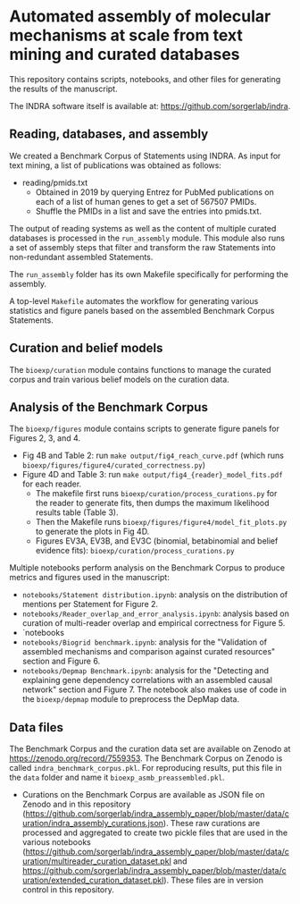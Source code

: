 # Automated assembly of molecular mechanisms at scale from text mining and curated databases

This repository contains scripts, notebooks, and other files
for generating the results of the manuscript.

The INDRA software itself is available at: https://github.com/sorgerlab/indra.

## Reading, databases, and assembly

We created a Benchmark Corpus of Statements using INDRA. As input for text
mining, a list of publications was obtained as follows:

* reading/pmids.txt
  * Obtained in 2019 by querying Entrez for PubMed publications on each of a
    list of human genes to get a set of 567507 PMIDs.
  * Shuffle the PMIDs in a list and save the entries into pmids.txt.

The output of reading systems as well as the content of multiple curated
databases is processed in the `run_assembly` module. This module also runs
a set of assembly steps that filter and transform the raw Statements into
non-redundant assembled Statements.

The `run_assembly` folder has its own Makefile specifically for performing
the assembly.

A top-level `Makefile` automates the workflow for generating various statistics and figure panels based on the assembled Benchmark Corpus Statements.

## Curation and belief models

The `bioexp/curation` module contains functions to manage the curated
corpus and train various belief models on the curation data.

## Analysis of the Benchmark Corpus

The `bioexp/figures` module contains scripts to generate figure panels for
Figures 2, 3, and 4.

* Fig 4B and Table 2: run `make output/fig4_reach_curve.pdf` (which runs
  `bioexp/figures/figure4/curated_correctness.py`)
* Figure 4D and Table 3: run `make output/fig4_{reader}_model_fits.pdf` for each
  reader.
  * The makefile first runs `bioexp/curation/process_curations.py` for the
    reader to generate fits, then dumps the maximum likelihood results table
    (Table 3).
  * Then the Makefile runs `bioexp/figures/figure4/model_fit_plots.py` to
    generate the plots in Fig 4D.
  * Figures EV3A, EV3B, and EV3C (binomial, betabinomial and belief evidence
    fits): `bioexp/curation/process_curations.py`

Multiple notebooks perform analysis on the Benchmark Corpus to produce
metrics and figures used in the manuscript:
* `notebooks/Statement distribution.ipynb`: analysis on the distribution of mentions per Statement for Figure 2.
* `notebooks/Reader_overlap_and_error_analysis.ipynb`: analysis based on curation of multi-reader overlap and empirical correctness for Figure 5.
* `notebooks
* `notebooks/Biogrid benchmark.ipynb`: analysis for the "Validation of assembled mechanisms and comparison against curated resources" section and Figure 6.
* `notebooks/Depmap Benchmark.ipynb`: analysis for the "Detecting and explaining gene dependency correlations with an assembled causal network" section and Figure 7. The notebook also makes use of code in the `bioexp/depmap` module to preprocess the DepMap data.


## Data files

The Benchmark Corpus and the curation data set are available on Zenodo
at https://zenodo.org/record/7559353. The Benchmark Corpus on Zenodo is called `indra_benchmark_corpus.pkl`. For reproducing results, put this file in the `data`
folder and name it `bioexp_asmb_preassembled.pkl`.
* Curations on the Benchmark Corpus are available as JSON file on Zenodo
and in this repository (https://github.com/sorgerlab/indra_assembly_paper/blob/master/data/curation/indra_assembly_curations.json). These raw curations
are processed and aggregated to create two pickle files that are used in
the various notebooks (https://github.com/sorgerlab/indra_assembly_paper/blob/master/data/curation/multireader_curation_dataset.pkl and https://github.com/sorgerlab/indra_assembly_paper/blob/master/data/curation/extended_curation_dataset.pkl). These files are in version control in this repository.
